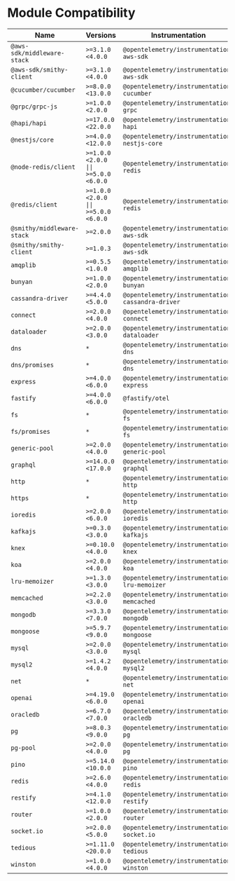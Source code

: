 # Module Compatibility

| Name                        | Versions                             | Instrumentation                                   |
| --------------------------- | ------------------------------------ | ------------------------------------------------- |
| `@aws-sdk/middleware-stack` | `>=3.1.0 <4.0.0`                     | `@opentelemetry/instrumentation-aws-sdk`          |
| `@aws-sdk/smithy-client`    | `>=3.1.0 <4.0.0`                     | `@opentelemetry/instrumentation-aws-sdk`          |
| `@cucumber/cucumber`        | `>=8.0.0 <13.0.0`                    | `@opentelemetry/instrumentation-cucumber`         |
| `@grpc/grpc-js`             | `>=1.0.0 <2.0.0`                     | `@opentelemetry/instrumentation-grpc`             |
| `@hapi/hapi`                | `>=17.0.0 <22.0.0`                   | `@opentelemetry/instrumentation-hapi`             |
| `@nestjs/core`              | `>=4.0.0 <12.0.0`                    | `@opentelemetry/instrumentation-nestjs-core`      |
| `@node-redis/client`        | `>=1.0.0 <2.0.0 \|\| >=5.0.0 <6.0.0` | `@opentelemetry/instrumentation-redis`            |
| `@redis/client`             | `>=1.0.0 <2.0.0 \|\| >=5.0.0 <6.0.0` | `@opentelemetry/instrumentation-redis`            |
| `@smithy/middleware-stack`  | `>=2.0.0`                            | `@opentelemetry/instrumentation-aws-sdk`          |
| `@smithy/smithy-client`     | `>=1.0.3`                            | `@opentelemetry/instrumentation-aws-sdk`          |
| `amqplib`                   | `>=0.5.5 <1.0.0`                     | `@opentelemetry/instrumentation-amqplib`          |
| `bunyan`                    | `>=1.0.0 <2.0.0`                     | `@opentelemetry/instrumentation-bunyan`           |
| `cassandra-driver`          | `>=4.4.0 <5.0.0`                     | `@opentelemetry/instrumentation-cassandra-driver` |
| `connect`                   | `>=2.0.0 <4.0.0`                     | `@opentelemetry/instrumentation-connect`          |
| `dataloader`                | `>=2.0.0 <3.0.0`                     | `@opentelemetry/instrumentation-dataloader`       |
| `dns`                       | `*`                                  | `@opentelemetry/instrumentation-dns`              |
| `dns/promises`              | `*`                                  | `@opentelemetry/instrumentation-dns`              |
| `express`                   | `>=4.0.0 <6.0.0`                     | `@opentelemetry/instrumentation-express`          |
| `fastify`                   | `>=4.0.0 <6.0.0`                     | `@fastify/otel`                                   |
| `fs`                        | `*`                                  | `@opentelemetry/instrumentation-fs`               |
| `fs/promises`               | `*`                                  | `@opentelemetry/instrumentation-fs`               |
| `generic-pool`              | `>=2.0.0 <4.0.0`                     | `@opentelemetry/instrumentation-generic-pool`     |
| `graphql`                   | `>=14.0.0 <17.0.0`                   | `@opentelemetry/instrumentation-graphql`          |
| `http`                      | `*`                                  | `@opentelemetry/instrumentation-http`             |
| `https`                     | `*`                                  | `@opentelemetry/instrumentation-http`             |
| `ioredis`                   | `>=2.0.0 <6.0.0`                     | `@opentelemetry/instrumentation-ioredis`          |
| `kafkajs`                   | `>=0.3.0 <3.0.0`                     | `@opentelemetry/instrumentation-kafkajs`          |
| `knex`                      | `>=0.10.0 <4.0.0`                    | `@opentelemetry/instrumentation-knex`             |
| `koa`                       | `>=2.0.0 <4.0.0`                     | `@opentelemetry/instrumentation-koa`              |
| `lru-memoizer`              | `>=1.3.0 <3.0.0`                     | `@opentelemetry/instrumentation-lru-memoizer`     |
| `memcached`                 | `>=2.2.0 <3.0.0`                     | `@opentelemetry/instrumentation-memcached`        |
| `mongodb`                   | `>=3.3.0 <7.0.0`                     | `@opentelemetry/instrumentation-mongodb`          |
| `mongoose`                  | `>=5.9.7 <9.0.0`                     | `@opentelemetry/instrumentation-mongoose`         |
| `mysql`                     | `>=2.0.0 <3.0.0`                     | `@opentelemetry/instrumentation-mysql`            |
| `mysql2`                    | `>=1.4.2 <4.0.0`                     | `@opentelemetry/instrumentation-mysql2`           |
| `net`                       | `*`                                  | `@opentelemetry/instrumentation-net`              |
| `openai`                    | `>=4.19.0 <6.0.0`                    | `@opentelemetry/instrumentation-openai`           |
| `oracledb`                  | `>=6.7.0 <7.0.0`                     | `@opentelemetry/instrumentation-oracledb`         |
| `pg`                        | `>=8.0.3 <9.0.0`                     | `@opentelemetry/instrumentation-pg`               |
| `pg-pool`                   | `>=2.0.0 <4.0.0`                     | `@opentelemetry/instrumentation-pg`               |
| `pino`                      | `>=5.14.0 <10.0.0`                   | `@opentelemetry/instrumentation-pino`             |
| `redis`                     | `>=2.6.0 <4.0.0`                     | `@opentelemetry/instrumentation-redis`            |
| `restify`                   | `>=4.1.0 <12.0.0`                    | `@opentelemetry/instrumentation-restify`          |
| `router`                    | `>=1.0.0 <2.0.0`                     | `@opentelemetry/instrumentation-router`           |
| `socket.io`                 | `>=2.0.0 <5.0.0`                     | `@opentelemetry/instrumentation-socket.io`        |
| `tedious`                   | `>=1.11.0 <20.0.0`                   | `@opentelemetry/instrumentation-tedious`          |
| `winston`                   | `>=1.0.0 <4.0.0`                     | `@opentelemetry/instrumentation-winston`          |
